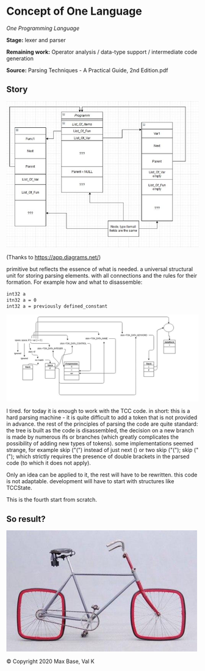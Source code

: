 # Concept of One Language

_One Programming Language_

**Stage:** lexer and parser

**Remaining work:** Operator analysis / data-type support / intermediate code generation

**Source:** Parsing Techniques - A Practical Guide, 2nd Edition.pdf

## Story

![](figure2.jpg)

(Thanks to https://app.diagrams.net/)

primitive but reflects the essence of what is needed. a universal structural unit for storing parsing elements. with all connections and the rules for their formation.
For example how and what to disassemble:
```
int32 a
itn32 a = 0
int32 a = previously defined_constant
```

![](figure3.jpg)

I tired. for today it is enough to work with the TCC code. in short: this is a hard parsing machine - it is quite difficult to add a token that is not provided in advance. the rest of the principles of parsing the code are quite standard: the tree is built as the code is disassembled, the decision on a new branch is made by numerous ifs or branches (which greatly complicates the possibility of adding new types of tokens). some implementations seemed strange, for example skip ("(") instead of just next () or two skip ("("); skip ("("); which strictly requires the presence of double brackets in the parsed code (to which it does not apply).

Only an idea can be applied to it, the rest will have to be rewritten. this code is not adaptable.
development will have to start with structures like TCCState.

This is the fourth start from scratch.

## So result?

![](figure1.jpg)

© Copyright 2020 Max Base, Val K
